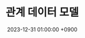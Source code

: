 ---
layout: post
title:  "관계 데이터 모델"
date:   2023-12-31 01:00:00 +0900
categories: 이론&nbsp;-&nbsp;데이터베이스
---